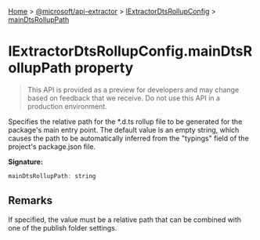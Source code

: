 [Home](./index) &gt; [@microsoft/api-extractor](./api-extractor.md) &gt; [IExtractorDtsRollupConfig](./api-extractor.iextractordtsrollupconfig.md) &gt; [mainDtsRollupPath](./api-extractor.iextractordtsrollupconfig.maindtsrolluppath.md)

# IExtractorDtsRollupConfig.mainDtsRollupPath property

> This API is provided as a preview for developers and may change based on feedback that we receive. Do not use this API in a production environment.

Specifies the relative path for the \*.d.ts rollup file to be generated for the package's main entry point. The default value is an empty string, which causes the path to be automatically inferred from the "typings" field of the project's package.json file.

**Signature:**
```javascript
mainDtsRollupPath: string
```

## Remarks

If specified, the value must be a relative path that can be combined with one of the publish folder settings.
